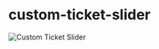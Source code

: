 # custom-ticket-slider


![Custom Ticket Slider ](https://github.com/user-attachments/assets/5183689b-e2b4-464c-913f-5c3671c9d928)
